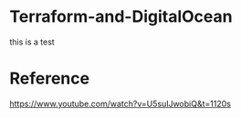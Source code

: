 # Terraform-and-DigitalOcean
this is a test



# Reference 

https://www.youtube.com/watch?v=U5suIJwobiQ&t=1120s

